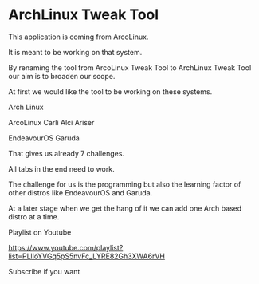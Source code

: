 # ArchLinux Tweak Tool

This application is coming from ArcoLinux.

It is meant to be working on that system.

By renaming the tool from ArcoLinux Tweak Tool to ArchLinux Tweak Tool our aim
is to broaden our scope.

At first we would like the tool to be working on these systems.

Arch Linux

ArcoLinux
Carli
Alci
Ariser

EndeavourOS
Garuda

That gives us already 7 challenges. 

All tabs in the end need to work.

The challenge for us is the programming but also the learning factor of other distros like EndeavourOS and Garuda.

At a later stage when we get the hang of it we can add one Arch based distro at a time. 


Playlist on Youtube

https://www.youtube.com/playlist?list=PLlloYVGq5pS5nvFc_LYRE82Gh3XWA6rVH


Subscribe if you want